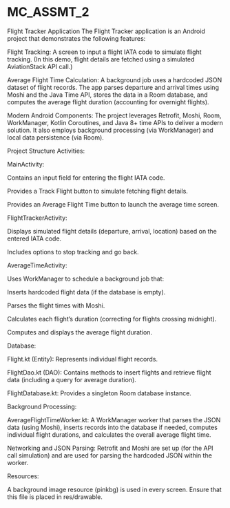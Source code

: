 # MC_ASSMT_2
Flight Tracker Application
The Flight Tracker application is an Android project that demonstrates the following features:

Flight Tracking:
A screen to input a flight IATA code to simulate flight tracking. (In this demo, flight details are fetched using a simulated AviationStack API call.)

Average Flight Time Calculation:
A background job uses a hardcoded JSON dataset of flight records. The app parses departure and arrival times using Moshi and the Java Time API, stores the data in a Room database, and computes the average flight duration (accounting for overnight flights).

Modern Android Components:
The project leverages Retrofit, Moshi, Room, WorkManager, Kotlin Coroutines, and Java 8+ time APIs to deliver a modern solution. It also employs background processing (via WorkManager) and local data persistence (via Room).

Project Structure
Activities:

MainActivity:

Contains an input field for entering the flight IATA code.

Provides a Track Flight button to simulate fetching flight details.

Provides an Average Flight Time button to launch the average time screen.

FlightTrackerActivity:

Displays simulated flight details (departure, arrival, location) based on the entered IATA code.

Includes options to stop tracking and go back.

AverageTimeActivity:

Uses WorkManager to schedule a background job that:

Inserts hardcoded flight data (if the database is empty).

Parses the flight times with Moshi.

Calculates each flight’s duration (correcting for flights crossing midnight).

Computes and displays the average flight duration.

Database:

Flight.kt (Entity): Represents individual flight records.

FlightDao.kt (DAO): Contains methods to insert flights and retrieve flight data (including a query for average duration).

FlightDatabase.kt: Provides a singleton Room database instance.

Background Processing:

AverageFlightTimeWorker.kt:
A WorkManager worker that parses the JSON data (using Moshi), inserts records into the database if needed, computes individual flight durations, and calculates the overall average flight time.

Networking and JSON Parsing:
Retrofit and Moshi are set up (for the API call simulation) and are used for parsing the hardcoded JSON within the worker.

Resources:

A background image resource (pinkbg) is used in every screen. Ensure that this file is placed in res/drawable.

